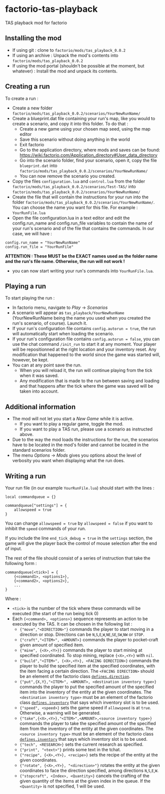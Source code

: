 # factorio-tas-playback
TAS playback mod for factorio

## Installing the mod
* If using git : clone to `factorio/mods/tas_playback_0.0.2`
* If using an archive : Unpack the mod's contents into `factorio/mods/tas_playback_0.0.2`
* If using the mod portal (shouldn't be possible at the moment, but whatever) : Install the mod and unpack its contents. 


## Creating a run
To create a run : 
* Create a new folder `factorio/mods/tas_playback_0.0.2/scenarios/YourNewRunName/`
* Create a blueprint.dat file containing your run's map, like you would to create a scenario, and copy it into this folder. 
 To do that :
	* Create a new game using your chosen map seed, using the map editor
	* Save this scenario without doing anything in the world
	* Exit factorio
	* Go to the application directory, where mods and saves can be found: https://wiki.factorio.com/Application_directory#User_data_directory
	* Go into the scenario folder, find your scenario, open it, copy the file `blueprint.dat` into `factorio/mods/tas_playback_0.0.2/scenarios/YourNewRunName/`
	* You can now remove the scenario you created.
* Copy the files `configuration.lua` and `control.lua` from the folder `factorio/mods/tas_playback_0.0.2/scenarios/Test-TAS/` 
 into `factorio/mods/tas_playback_0.0.2/scenarios/YourNewRunName/`
* Create the file that will contain the instructions for your run into the folder `factorio/mods/tas_playback_0.0.2/scenarios/YourNewRunName/`. 
 You can choose the name you want for this file. For example : `YourRunFile.lua`
* Open the file configuration.lua in a text editor and edit the config.run_name and config.run_file variables to contain the name of your run's scenario and of the file that contains the commands. 
In our case, we will have : 
```
config.run_name = "YourNewRunName"
config.run_file = "YourRunFile"
```
**__ATTENTION__ : These __MUST__ be the __EXACT__ names used as the folder name and the run's file name. Otherwise, the run will not work !**
* you can now start writing your run's commands into `YourRunFile.lua`. 

## Playing a run
To start playing the run : 
* In factorio menu, navigate to _Play_ -> _Scenarios_
* A scenario will appear as `tas_playback/YourNewRunName` (YourNewRunName being the name you used when you created the run's scenario, of course). Launch it. 
* If your run's configuration file contains `config.autorun = true`, the run will automatically start when loading the scenario. 
* If your run's configuration file contains `config.autorun = false`, you can use the chat command `/init_run` to start it at any moment. 
 Your player will be repositionned at the right location and your inventory reset. 
 Any modification that happened to the world since the game was started will, however, be kept. 
* You can at any point save the run. 
	* When you will reload it, the run will continue playing from the tick when it was saved.
	* Any modification that is made to the run between saving and loading and that happens after the tick where the game was saved will be taken into account. 

## Additional information
* The mod will not let you start a _New Game_ while it is active.
	* If you want to play a regular game, toggle the mod. 
	* If you want to play a TAS run, please use a scenario as instructed above. 
* Due to the way the mod loads the instructions for the run, the scenarios have to be located in the mod's folder and cannot be located in the standard scenarios folder. 
* The menu _Options_ -> _Mods_ gives you options about the level of verbosity you want when displaying what the run does. 

## Writing a run
Your run file (in our example `YourRunFile.lua`) should start with the lines : 
```
local commandqueue = {}

commandqueue["settings"] = {
    allowspeed = true
}
```
You can change `allowspeed = true` by `allowspeed = false` if you want to inhibit the `speed` commands of your run. 

If you include the line `end_tick_debug = true` in the `settings` section, the game will give the player back the control of mouse selection after the end of input. 

The rest of the file should consist of a series of instruction that take the following form : 
```
commandqueue[<tick>] = {
    {<command1>, <options1>},
    {<command2>, <options2>}, 
	...
}
```
Where : 
* `<tick>` is the number of the tick where these commands will be executed (the start of the run being tick 0)
* Each `{<command>, <options>}` sequence represents an action to be executed by the TAS. It can be chosen in the following list : 
	* `{"move","<DIRECTION>"}` commands the player to start moving in a direction or stop. Directions can be `N`,`S`,`E`,`W`,`NE`,`SE`,`SW`,`NW` or `STOP`.
	* `{"craft","<ITEM>", <AMOUNT>}` commands the player to pocket-craft given amount of specified item. 
	* `{"mine", {<X>,<Y>}}` commands the player to start mining at specified coordinated. To stop mining, replace `{<X>,<Y>}` with `nil`.
	* `{"build","<ITEM>", {<X>,<Y>}, <FACING DIRECTION>}` commands the player to build the specified item at the specified coordinates, with the item facing a certain direction. The `<FACING DIRECTION>` should be an element of the factorio class [`defines.direction`](http://lua-api.factorio.com/latest/defines.html#defines.direction ). 
	* `{"put",{X,Y},"<ITEM>", <AMOUNT>, <destination inventory type>}` commands the player to put the specified amount of the specified item into the inventory of the entity at the given coordinates. The `<destination inventory type>` must be an element of the factorio class [`defines.inventory`](http://lua-api.factorio.com/latest/defines.html#defines.inventory ) that says which inventory slot is to be used. 
	* `{"speed", <speed>}` sets the game speed if `allowspeed` is at `true`. Otherwise, a warning will be generated. 
	* `{"take",{<X>,<Y>},"<ITEM>",<AMOUNT>,<source inventory type>}` commands the player to take the specified amount of the specified item from the inventory of the entity at the given coordinates. The `<source inventory type>` must be an element of the factorio class [`defines.inventory`](http://lua-api.factorio.com/latest/defines.html#defines.inventory ) that says which inventory slot is to be used. 
	* `{"tech", <RESEARCH>}` sets the current research as specified. 
	* `{"print", "<text>"}` prints some text in the tchat. 
	* `{"recipe", {<X>,<Y>}, <recipe>}` sets the recipe of the entity at the given coordinates. 
	* `{"rotate", {<X>,<Y>}, "<direction>"}` rotates the entity at the given coordinates to face the direction specified, among directions `N`,`S`,`E`,`W`. 
	* `{"stopcraft", <Index>, <Quantity>}` cancels the crafting of the given quantity of the items at the given index in the queue. If the `<Quantity>` is not specified, 1 will be used. 
	
	
	